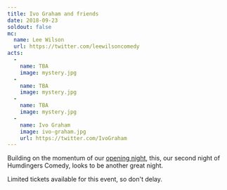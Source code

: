 ```yaml
---
title: Ivo Graham and friends
date: 2018-09-23
soldout: false
mc:
  name: Lee Wilson
  url: https://twitter.com/leewilsoncomedy
acts:
  -
    name: TBA
    image: mystery.jpg
  -
    name: TBA
    image: mystery.jpg
  -
    name: TBA
    image: mystery.jpg
  -
    name: Ivo Graham
    image: ivo-graham.jpg
    url: https://twitter.com/IvoGraham
---
```


Building on the momentum of our [opening night](/shows/opening-night), this, our second night of Humdingers Comedy, looks to be another great night.

Limited tickets available for this event, so don't delay.


